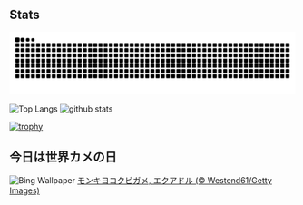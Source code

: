 ## Stats
<picture>
  <source media="(prefers-color-scheme: dark)" srcset="https://raw.githubusercontent.com/ba230t/ba230t/output/github-contribution-grid-snake-dark.svg">
  <source media="(prefers-color-scheme: light)" srcset="https://raw.githubusercontent.com/ba230t/ba230t/output/github-contribution-grid-snake.svg">
  <img alt="github contribution grid snake animation" src="https://raw.githubusercontent.com/ba230t/ba230t/output/github-contribution-grid-snake.svg">
</picture>

<p align="left">
  <img alt="Top Langs" height="150px" src="https://github-readme-stats.vercel.app/api/top-langs/?username=ba230t&layout=compact&theme=transparent" />
  <img alt="github stats" height="150px" src="https://github-readme-stats.vercel.app/api?username=ba230t&theme=transparent" />
</p>

[![trophy](https://github-profile-trophy.vercel.app/?username=ba230t&theme=transparent&column=7)](https://github.com/ryo-ma/github-profile-trophy)


<!-- Bing Wallpaper Start -->
## 今日は世界カメの日
![Bing Wallpaper](https://www.bing.com/th?id=OHR.ButterflyTurtle_JA-JP8547745457_1920x1080.jpg&rf=LaDigue_1920x1080.jpg&pid=hp)
[モンキヨコクビガメ, エクアドル (© Westend61/Getty Images)](https://www.bing.com/search?q=%E4%B8%96%E7%95%8C%E3%82%A6%E3%83%9F%E3%82%AC%E3%83%A1%E3%81%AE%E6%97%A5&form=hpcapt&filters=HpDate%3a%2220250522_1500%22)
<!-- Bing Wallpaper End -->

